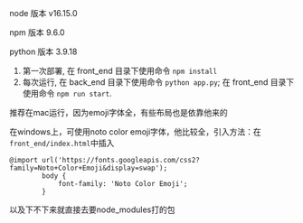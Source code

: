 node 版本 v16.15.0

npm 版本 9.6.0

python 版本 3.9.18

1. 第一次部署, 在 front_end 目录下使用命令 `npm install`
2. 每次运行, 在 back_end 目录下使用命令 `python app.py`; 在 front_end 目录下使用命令 `npm run start`.



推荐在mac运行，因为emoji字体全，有些布局也是依靠他来的

在windows上，可使用noto color emoji字体，他比较全，引入方法：在 `front_end/index.html`中插入

```
@import url('https://fonts.googleapis.com/css2?family=Noto+Color+Emoji&display=swap');
        body {
            font-family: 'Noto Color Emoji';
        }
```


以及下不下来就直接去要node_modules打的包

